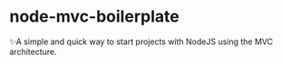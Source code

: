 # node-mvc-boilerplate
✨A simple and quick way to start projects with NodeJS using the MVC architecture.
